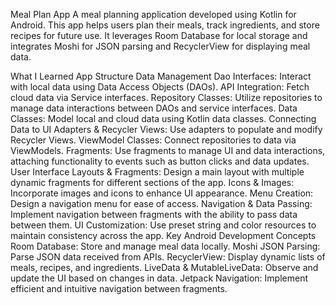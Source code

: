 Meal Plan App
A meal planning application developed using Kotlin for Android. This app helps users plan their meals, track ingredients, and store recipes for future use. It leverages Room Database for local storage and integrates Moshi for JSON parsing and RecyclerView for displaying meal data.

What I Learned
App Structure
Data Management
Dao Interfaces: Interact with local data using Data Access Objects (DAOs).
API Integration: Fetch cloud data via Service interfaces.
Repository Classes: Utilize repositories to manage data interactions between DAOs and service interfaces.
Data Classes: Model local and cloud data using Kotlin data classes.
Connecting Data to UI
Adapters & Recycler Views: Use adapters to populate and modify Recycler Views.
ViewModel Classes: Connect repositories to data via ViewModels.
Fragments: Use fragments to manage UI and data interactions, attaching functionality to events such as button clicks and data updates.
User Interface
Layouts & Fragments: Design a main layout with multiple dynamic fragments for different sections of the app.
Icons & Images: Incorporate images and icons to enhance UI appearance.
Menu Creation: Design a navigation menu for ease of access.
Navigation & Data Passing: Implement navigation between fragments with the ability to pass data between them.
UI Customization: Use preset string and color resources to maintain consistency across the app.
Key Android Development Concepts
Room Database: Store and manage meal data locally.
Moshi JSON Parsing: Parse JSON data received from APIs.
RecyclerView: Display dynamic lists of meals, recipes, and ingredients.
LiveData & MutableLiveData: Observe and update the UI based on changes in data.
Jetpack Navigation: Implement efficient and intuitive navigation between fragments.